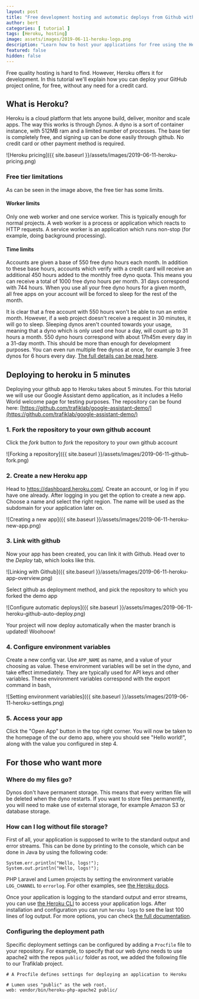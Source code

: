```yaml
---
layout: post
title: "Free development hosting and automatic deploys from Github with Heroku"
author: bert
categories: [ tutorial ]
tags: [Heroku, hosting]
image: assets/images/2019-06-11-heroku-logo.png
description: "Learn how to host your applications for free using the Heroku free tier. Deploy automaticly when you push to github."
featured: false
hidden: false
---
```

Free quality hosting is hard to find. However, Heroku offers it for development. In this tutorial we'll explain
 how you can deploy your GitHub project online, for free, without any need for a credit card.
 
## What is Heroku?
Heroku is a cloud platform that lets anyone build, deliver, monitor and scale apps. The way this works is through _Dynos_. 
A dyno is a sort of container instance, with 512MB ram and a limited number of processes. The base tier is completely free,
and signing up can be done easily through github. No credit card or other payment method is required.  

![Heroku pricing]({{ site.baseurl }}/assets/images/2019-06-11-heroku-pricing.png)

### Free tier limitations
As can be seen in the image above, the free tier has some limits.

#### Worker limits
Only one web worker and one service worker. This is typically enough for normal projects. A web worker is a process or application which
reacts to HTTP requests. A service worker is an application which runs non-stop (for example, doing background processing).

#### Time limits
Accounts are given a base of 550 free dyno hours each month. In addition to these base hours, 
accounts which verify with a credit card will receive an additional 450 hours added to the monthly free dyno quota. 
This means you can receive a total of 1000 free dyno hours per month. 31 days correspond with 744 hours.
When you use all your free dyno hours for a given month, all free apps on your account will be forced to sleep for the 
rest of the month.
 
It is clear that a free account with 550 hours won't be able to run an entire month. However, if a web project doesn't
receive a request in 30 minutes, it will go to sleep. Sleeping dynos aren't counted towards your usage, meaning that a 
dyno which is only used one hour a day, will count up to 31 hours a month. 550 dyno hours correspond with about 
17h45m every day in a 31-day month. This should be more than enough for development purposes. You can even run multiple free dynos at once,
for example 3 free dynos for 6 hours every day. [The full details can be read here](https://devcenter.heroku.com/articles/free-dyno-hours).

## Deploying to heroku in 5 minutes
Deploying your github app to Heroku takes about 5 minutes. For this tutorial we will use our Google Assistant demo application, as it includes 
a Hello World welcome page for testing purposes. The repository can be found here: 
[https://github.com/trafiklab/google-assistant-demo/](https://github.com/trafiklab/google-assistant-demo/) 

### 1. Fork the repository to your own github account
Click the _fork_ button to _fork_ the repository to your own github account

![Forking a repository]({{ site.baseurl }}/assets/images/2019-06-11-github-fork.png)

### 2. Create a new Heroku app
Head to https://dashboard.heroku.com/. Create an account, or log in if you have one already.
After logging in you get the option to create a new app. Choose a name and select the right region. 
The name will be used as the subdomain for your application later on.

![Creating a new app]({{ site.baseurl }}/assets/images/2019-06-11-heroku-new-app.png)

### 3. Link with github

Now your app has been created, you can link it with Github. Head over to the _Deploy_ tab, which looks like this.

![Linking with Github]({{ site.baseurl }}/assets/images/2019-06-11-heroku-app-overview.png)

Select github as deployment method, and pick the repository to which you forked the demo app

![Configure automatic deploys]({{ site.baseurl }}/assets/images/2019-06-11-heroku-github-auto-deploy.png)

Your project will now deploy automatically when the master branch is updated! Woohoow!

### 4. Configure environment variables

Create a new config var. Use `APP_NAME` as name, and a value of your choosing as value. These environment variables will be set in the dyno,
and take effect immediately. They are typically used for API keys and other variables. These environment variables correspond with the export command in bash,

![Setting environment variables]({{ site.baseurl }}/assets/images/2019-06-11-heroku-settings.png)

### 5. Access your app

Click the "Open App" button in the top right corner. You will now be taken to the homepage of the our demo app, where you should see
"Hello world!", along with the value you configured in step 4. 

## For those who want more

### Where do my files go?
Dynos don't have permanent storage. This means that every written file will be deleted when the dyno restarts. If you want to store
files permanently, you will need to make use of external storage, for example Amazon S3 or database storage.

### How can I log without file storage?
First of all, your application is supposed to write to the standard output and error streams. This can be done by printing 
to the console, which can be done in Java by using the following code: 
```
System.err.println("Hello, logs!");
System.out.println("Hello, logs!");
```
PHP Laravel and Lumen projects by setting the environment variable `LOG_CHANNEL` to `errorlog`. 
For other examples, see [the Heroku docs](https://devcenter.heroku.com/articles/logging#writing-to-your-log).

Once your application is logging to the standard output and error streams, you can use [the Heroku CLI](https://devcenter.heroku.com/articles/heroku-cli)
 to access your application logs. After installation and configuration you can run `heroku logs` to see the last 100 lines of log output.
For more options, you can check [the full documentation](https://devcenter.heroku.com/articles/logging#log-retrieval).
 
### Configuring the deployment path

Specific deployment settings can be configured by adding a `Procfile` file to your repository. For example, to specify that our web dyno 
needs to use apache2 with the repos `public/` folder as root, we added the following file to our Trafiklab project.

```
# A Procfile defines settings for deploying an application to Heroku

# Lumen uses "public" as the web root.
web: vendor/bin/heroku-php-apache2 public/
```